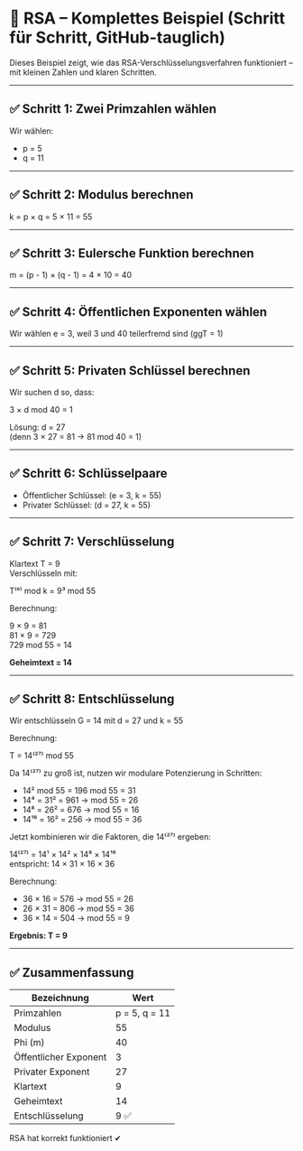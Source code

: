 # 🔐 RSA – Komplettes Beispiel (Schritt für Schritt, GitHub-tauglich)

Dieses Beispiel zeigt, wie das RSA-Verschlüsselungsverfahren funktioniert – mit kleinen Zahlen und klaren Schritten.

---

## ✅ Schritt 1: Zwei Primzahlen wählen

Wir wählen:

- p = 5  
- q = 11

---

## ✅ Schritt 2: Modulus berechnen

k = p × q = 5 × 11 = 55

---

## ✅ Schritt 3: Eulersche Funktion berechnen

m = (p - 1) × (q - 1) = 4 × 10 = 40

---

## ✅ Schritt 4: Öffentlichen Exponenten wählen

Wir wählen e = 3, weil 3 und 40 teilerfremd sind (ggT = 1)

---

## ✅ Schritt 5: Privaten Schlüssel berechnen

Wir suchen d so, dass:

3 × d mod 40 = 1

Lösung: d = 27  
(denn 3 × 27 = 81 → 81 mod 40 = 1)

---

## ✅ Schritt 6: Schlüsselpaare

- Öffentlicher Schlüssel: (e = 3, k = 55)  
- Privater Schlüssel: (d = 27, k = 55)

---

## ✅ Schritt 7: Verschlüsselung

Klartext T = 9  
Verschlüsseln mit:

T⁽ᵉ⁾ mod k = 9³ mod 55

Berechnung:

9 × 9 = 81  
81 × 9 = 729  
729 mod 55 = 14

**Geheimtext = 14**

---

## ✅ Schritt 8: Entschlüsselung

Wir entschlüsseln G = 14 mit d = 27 und k = 55

Berechnung:

T = 14⁽²⁷⁾ mod 55

Da 14⁽²⁷⁾ zu groß ist, nutzen wir modulare Potenzierung in Schritten:

- 14² mod 55 = 196 mod 55 = 31  
- 14⁴ = 31² = 961 → mod 55 = 26  
- 14⁸ = 26² = 676 → mod 55 = 16  
- 14¹⁶ = 16² = 256 → mod 55 = 36

Jetzt kombinieren wir die Faktoren, die 14⁽²⁷⁾ ergeben:

14⁽²⁷⁾ = 14¹ × 14² × 14⁸ × 14¹⁶  
entspricht: 14 × 31 × 16 × 36

Berechnung:

- 36 × 16 = 576 → mod 55 = 26  
- 26 × 31 = 806 → mod 55 = 36  
- 36 × 14 = 504 → mod 55 = 9

**Ergebnis: T = 9**

---

## ✅ Zusammenfassung

| Bezeichnung       | Wert         |
|------------------|--------------|
| Primzahlen       | p = 5, q = 11 |
| Modulus          | 55           |
| Phi (m)          | 40           |
| Öffentlicher Exponent | 3       |
| Privater Exponent     | 27      |
| Klartext         | 9            |
| Geheimtext       | 14           |
| Entschlüsselung  | 9 ✅          |

RSA hat korrekt funktioniert ✔
